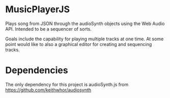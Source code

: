 # MusicPlayerJS

Plays song from JSON through the audioSynth objects using the Web Audio API.  Intended to be a sequencer of sorts.

Goals include the capability for playing multiple tracks at one time.  At some point would like to also a graphical editor for creating and sequencing tracks.


# Dependencies
The only dependency for this project is audioSynth.js from https://github.com/keithwhor/audiosynth
